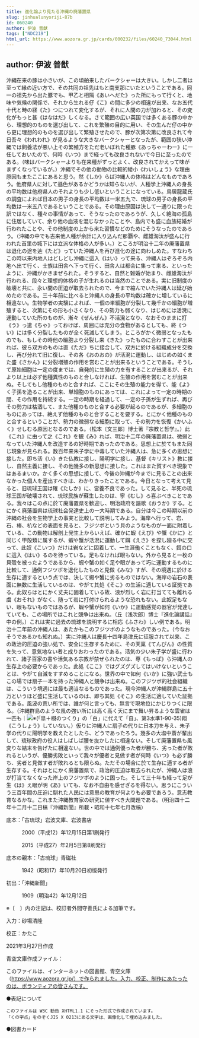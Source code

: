 ```yaml
---
title: 進化論より見たる沖縄の廃藩置県
slug: jinhualunyoriji-87b
id: 060240
author: 伊波 普猷
tags: ["NDC219"]
html_url: https://www.aozora.gr.jp/cards/000232/files/60240_73044.html
---
```


## author: 伊波 普猷

沖縄在来の豚は小さいが、この頃舶来したバークシャーは大きい。しかし二者は至って縁の近い方で、その共同の祖先はもと南支那にいたということである。同一の祖先から出た豚でも、甲乙と相隔《あいへだた》った所にもって行くと、地味や気候の関係で、それから生れる仔《こ》の間に多少の相違が出来、なお五代十代と時の経《た》つにつれて変化するが、それに人間の力が加わると、その変化がもっと甚《はなはだ》しくなる。さて範囲の広い英国では多くある豚の中から、理想的のものを選び出して、これを繁殖の目的に用い、その生んだ仔の中から更に理想的のものを選び出して繁殖させたので、豚が次第次第に改良されて今日吾々《われわれ》が見るような大きなバークシャーとなったが、範囲の狭い沖縄では飼養法が悪い上その繁殖方をただ老いぼれた種豚《あっちゃーわー》に一任しておいたので、何時《いつ》まで経っても改良されないで今日に至ったのである。（味はバークシャーよりも在来種がずっとよく、改良されてかえって味がまずくなっているが。）沖縄でその他の動物の比較的矮小《わいしょう》な理由原因もまたここにあると思う。然《しか》らば沖縄人の体格はどんなものであろう。他府県人に対して遜色があるかどうかは知らないが、人種学上沖縄人の身長の平均数は他府県人のそれよりも少し低いということになっている。鳥居龍蔵氏の調査によれば日本の男子の身長の平均数は一米五九で、琉球の男子の身長の平均数は一米五八であるということである。その理由原因は決して一通りに限った訳ではなく、種々の事情があって、そうなったのであろうが、久しく絶海の孤島に住居していて、余り他の血液を混じなかったことや、島内でも盛に血族結婚が行われたことや、その他制度の上から来た習慣などのためにそうなったのであろう。（沖縄の中でも古来他人種が余計に入り込んだ那覇や、雌雄淘汰が盛んに行われた首里の城下には立派な体格の人が多い。）ところが明治十二年の廃藩置県は退化の途を辿《たど》っていた沖縄人を再び進化の途に向わしめた。すなわちこの時以来内地人はどしどし沖縄に這入《はい》って来る、沖縄人はぞろぞろ内地へ出て行く、士族は田舎へ下って行く、田舎人は都会に集って来る、といったように、沖縄がかきまぜられた。そうすると、自然と雑婚が始まり、雌雄淘汰が行われる、段々と理想的体格の子が生れるのは当然のことである。実に旧制度の破壊と共に、永い間の圧迫が取去られたので、今まで縮んでいた沖縄人は延び始めたのである。三十年前に比べると沖縄人の身長の平均数は確かに増しているに相違ない。生物学者の実験によれば、一個の単細胞が分裂して幾千かの細胞が増殖すると、次第にその形も小さくなり、その勢力も弱くなり、はじめには活溌に運動していた所のものが、漸々《ぜんぜん》不活溌となり、なおそのままに打《う》っ遣《ちゃ》っておけば、周囲には充分の食物があるとしても、終《つい》には多く分裂したものが全く死滅してしまう。ところがかく微弱となったものでも、もしその時他の細胞より分裂し来《きた》ったものに合わすことが出来れば、彼ら双方のものは直《ただ》ちに接合して、双方に於ける組織成分を交換し、再び分れて旧に復し、その各《おのおの》が活溌に運動し、はじめの如くまた盛《さかん》に分裂増殖の作用を営むことが出来るということである。そうして原始細胞は一定の度までは、自発的に生殖の力を有することが出来るが、それより以上は必ず他種異性のものと合しなければ、生殖の作用を営むことが出来ぬ。そしてもし他種のものと合すれば、ここにその生殖の能力を得て、能《よ》く子孫を造ることが出来、単細胞のものにあっては、これによって一定の時期の間、その作用を持続する。一定の時期を経過して、一定の子孫が生ずれば、再びその勢力は枯涸して、また他種のものと合する必要が起るのであるが、多細胞のものにあっては、絶えず他種のものと合することを要する。とにかく他種のものと合するということが、勢力の微弱なる細胞に取って、その勢力を恢復《かいふく》せしむる原因となるのである。（松本〔文三郎〕博士著『宗教と哲学』。）此《これ》に由って之《これ》を観《み》れば、明治十二年の廃藩置県は、微弱となっていた沖縄人を改造するの好時期であったのである。思想上に於てもまた同じ現象が見られる。数百年来朱子学に中毒していた沖縄人は、急に多くの思想に接した。即ち活《い》きた仏教に接し、陽明学に接し、基督《キリスト》教に接し、自然主義に接し、その他幾多の新思想に接した。これはまた賀すべき現象ではあるまいか。かく多くの思想に接して、今後の沖縄が今までに見ることの出来なかった個人を産出すべきは、わかりきったことである。今日となって考えて見ると、旧琉球王国は確《たしか》に、営養不良であった。して見ると、半死の琉球王国が破壊されて、琉球民族が蘇生したのは、寧《むし》ろ喜ぶべきことである。我々はこの点に於て廃藩置県を歓迎し、明治政府を謳歌《おうか》する。とにかく廃藩置県は琉球社会発達史上の一大時期である。自分は今この時期以前の沖縄の社会を生物学上の事実と比較して説明してみよう。海岸へ行って、岩、石、棒、杭などの表面を見ると、フジツボという貝のようなものが一面に附着している、この動物は解剖上発生上からいえば、確かに蝦《えび》や蟹《かに》と同じく甲殻類に属するが、蝦や蟹が活溌に運動して餌《えさ》を探し廻る中に交って、此奴《こいつ》だけは岩などに固着して、一生涯働くこともなく、餌の口に這入《はい》るのを待っている。足もなければ眼もない。外から見ると一枚の貝殻を被ったようであるから、蝦や蟹の如く足や眼があって巧に運動するものに比較して、通例フジツボを退化したものと見做《みな》すが、その境遇に於ける生存に適するという点では、決して蝦や蟹に劣るものではない。海岸の岩石の表面に無数に生活しているのは、やがて其処《そこ》の生活に適している証拠である。此奴らはとにかく丈夫に固着している故、浪が烈しく岩に打当てても離れる虞《おそれ》がなく、随って岩に打付けられるような恐れもない。此奴足もない、眼もないものではあるが、蝦や蟹が如何《いか》に運動感覚の器官が発達していても、この場所ではこれと競争は出来ぬ。（丘〔浅次郎〕博士『進化論講話』中の例。）これは実に過去の琉球を説明するに相応《ふさわ》しい例である。明治十二年前の沖縄人は、あたかもこのフジツボのようなものであった。（今なおそうであるかも知れぬ。）実に沖縄人は慶長十四年島津氏に征服されて以来、この政治的圧迫の強い処で、安全に生存するために、その天稟《てんぴん》の性質を失って、意気地ない者と成りおわったのである。活気の少い朱子学が盛に行われて、諸子百家の書や活気ある宗教が禁ぜられたのは、専《もっぱ》ら沖縄人の生存上の必要からであった。此処《ここ》ではグズグズしてはいけないということは、やがて自滅をすすめることになる。世界の中で如何《いか》に強い武士もこの場では扇子一本を持った沖縄人と競争は出来ぬ。このフジツボ的社会組織は、こういう境遇には最も適当なるものであった。現今沖縄人が沖縄群島に五十万というほど盛に生活しているのは、即ち其処《そこ》の生活に適していた証拠である。風波の荒い所では、誰が何と言っても、無言で現地位にかじりつくに限る。（沖縄群島のような風の強い所には高く高く天にまで舞い昇るような雲雀は一匹も｜![※(「皐＋栩のつくり」の「白」に代えて「自」、第3水準1-90-35)](https://www.aozora.gr.jp/cards/000232/files/../../../gaiji/1-90/1-90-35.png)翔《こうしょう》していない。）仮りに沖縄人に扇子の代りに日本刀を与え、朱子学の代りに陽明学を教えたとしたら、どうであったろう。幾多の大塩中斎が輩出して、琉球政府の役人はしばしば腰を抜かしたに相違ない。そして廃藩置県も風変りな結末を告げたに相違ない。世の中では通例優った者が勝ち、劣った者が敗れるというが、優勝劣敗といって我々が優者と見做す者が何時《いつ》も必ず勝ち、劣者と見做す者が敗れるとも限らぬ。ただその場合に於て生存に適する者が生存する。それはとにかく廃藩置県で、政治的圧迫は取去られたが、沖縄人は浪が打当てなくなった岸上のフジツボのように困った。そして三十年も経って足が生《は》え眼が明《あ》いても、なお不自由を感ぜざるを得ない。思うにこういう三百年間の圧迫に馴れた人民には意思の教育が何よりも必要であろう。意志教育なるかな。これまた沖縄教育家の研究に値すべき大問題である。（明治四十二年十二月十二日稿『沖縄新聞』所載・昭和十七年七月改稿）













底本：「古琉球」岩波文庫、岩波書店

　　　2000（平成12）年12月15日第1刷発行

　　　2015（平成27）年2月5日第8刷発行

底本の親本：「古琉球」青磁社

　　　1942（昭和17）年10月20日初版発行

初出：「沖縄新聞」

　　　1909（明治42）年12月12日

※〔　〕内の注記は、校訂者外間守善氏による加筆です。

入力：砂場清隆

校正：かたこ

2021年3月27日作成

青空文庫作成ファイル：

このファイルは、インターネットの図書館、青空文庫（https://www.aozora.gr.jp/）で作られました。入力、校正、制作にあたったのは、ボランティアの皆さんです。











●表記について


	このファイルは W3C 勧告 XHTML1.1 にそった形式で作成されています。
	「くの字点」をのぞくJIS X 0213にある文字は、画像化して埋め込みました。







●図書カード